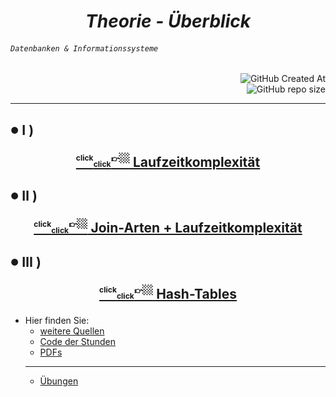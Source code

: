 
# <div align="center" color="red"> ***Theorie - Überblick*** </div>
###### <div align="left"> *`Datenbanken & Informationssysteme`* </div>
<div align="right">
  
![GitHub Created At](https://img.shields.io/github/created-at/IxI-Enki/DbiTheorie-001?style=plastic&labelColor=%23051&color=white)  
![GitHub repo size](https://img.shields.io/github/repo-size/IxI-Enki/DbiTheorie-001?style=plastic&labelColor=142&color=white)  

</div>

---

<!-- 
<sup><sub>👉🏼<sup color="red">click</sub><sub><sub color="orange">click</sub></sub></sub></sup></sub></sup>  
<sup><sub><sup color="silver">click</sub><sub><sub color="grey">click</sub></sub></sub>👉🏼</sup></sub></sup>
-->

<!-- <sub><sub>✔️</sub></sub> -->   
##  <sub><sup color="green">●</sup></sub>  Ⅰ ) <p align="center">[ <sup><sub><sup>click</sub><sub><sub>click</sub></sub></sub>👉🏼</sup></sub></sup> Laufzeitkomplexität ](https://github.com/IxI-Enki/DbiTheorie-000/blob/master/runtime%20complexity/README.md)</p> 


<!-- <sub><sub>✔️</sub></sub> -->
##  <sub><sup color="lime">●</sup></sub> Ⅱ ) <p align="center">[ <sup><sub><sup>click</sub><sub><sub>click</sub></sub></sub>👉🏼</sup></sub></sup> Join-Arten + Laufzeitkomplexität ]( https://github.com/IxI-Enki/DbiTheorie-001/blob/master/joins/joins-hashtables.md )</p>
     

<!-- <sub><sub>✔️</sub></sub>  -->  
##  <sub><sup color="cyan">●</sup></sub> Ⅲ ) <p align="center">[ <sup><sub><sup>click</sub><sub><sub>click</sub></sub></sub>👉🏼</sup></sub></sup> Hash-Tables ]( https://github.com/IxI-Enki/DbiTheorie-001/blob/master/hash-tables.md)</p> 
 
- Hier finden Sie:
  - [weitere Quellen](https://github.com/IxI-Enki/DbiTheorie-001/blob/master/further-links.md)
  - [Code der Stunden](https://github.com/IxI-Enki/DbiTheorie-001/tree/master/code-der-stunden)
  - [PDFs](https://github.com/IxI-Enki/DbiTheorie-001/tree/master/pdfs)
  ---
  - [Übungen](https://github.com/IxI-Enki/DbiTheorie-001/blob/master/uebungen.md)
<!-- <sub><sub>✔️</sub></sub>  
##  <sub><sup color="teal">●</sup></sub> Ⅳ ) <p align="center">[ <sup><sub><sup color="silver">click</sub><sub><sub color="grey">click</sub></sub></sub>👉🏼</sup></sub></sup> Benutzer, Rollen, Synonyme & Rechte ](https://github.com/IxI-Enki/DbiTheorie-000/blob/master/users%2C%20roles%2C%20grants%20%26%20synonyms/README.md)</p> 
-->     

<!-- <sub><sub>✔️</sub></sub>   
##  <sub><sup color="royalblue">●<sup></sub> Ⅴ ) <p align="center">[ <sup><sub><sup color="silver">click</sub><sub><sub color="grey">click</sub></sub></sub>👉🏼</sup></sub></sup> Views und Common-Table-Expressions ](https://github.com/IxI-Enki/DbiTheorie-000/blob/master/views%20%26%20common%20table%20expressions/README.md)</p> 
-->     

<!-- <sub><sub>✔️</sub></sub>   
##  <sub><sup color="blue">●</sup></sub> Ⅵ ) <p align="center">[ <sup><sub><sup color="silver">click</sub><sub><sub color="grey">click</sub></sub></sub>👉🏼</sup></sub></sup> Transaktionen, Locking & Nebenläufigkeiten ](https://github.com/IxI-Enki/DbiTheorie-000/blob/master/locking%20mechanisms/README.md)</p> 
-->     
